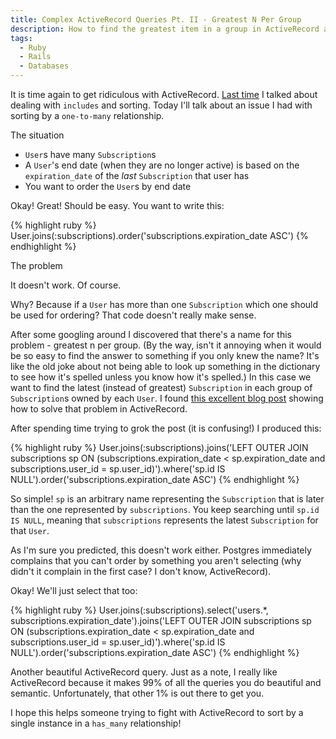 ```yaml
---
title: Complex ActiveRecord Queries Pt. II - Greatest N Per Group
description: How to find the greatest item in a group in ActiveRecord and Rails
tags:
  - Ruby
  - Rails
  - Databases
---
```


<p>It is time again to get ridiculous with ActiveRecord. <a href="/blog/complex-activerecord-queries-with-includes">Last time</a> I talked about dealing with <code>includes</code> and sorting. Today I'll talk about an issue I had with sorting by a <code>one-to-many</code> relationship.</p>

<p class="lead">The situation</p>
<ul>
<li><code>User</code>s have many <code>Subscription</code>s</li>
<li>A <code>User</code>'s end date (when they are no longer active) is based on the <code>expiration_date</code> of the <em>last</em> <code>Subscription</code> that user has</li>
<li>You want to order the <code>User</code>s by end date</li>
</ul>
<p>Okay! Great! Should be easy. You want to write this:</p>
{% highlight ruby %}
User.joins(:subscriptions).order('subscriptions.expiration_date ASC')
{% endhighlight %}
<p class="lead">The problem</p>
<p>It doesn't work. Of course.</p>
<p>Why? Because if a <code>User</code> has more than one <code>Subscription</code> which one should be used for ordering? That code doesn't really make sense.</p>
<p>After some googling around I discovered that there's a name for this problem - greatest n per group. (By the way, isn't it annoying when it would be so easy to find the answer to something if you only knew the name? It's like the old joke about not being able to look up something in the dictionary to see how it's spelled unless you know how it's spelled.) In this case we want to find the latest (instead of greatest) <code>Subscription</code> in each group of <code>Subscription</code>s owned by each <code>User</code>. I found <a href="http://spin.atomicobject.com/2012/09/21/using-activerecord-to-abstract-greatest-n-per-group-queries/">this excellent blog post</a> showing how to solve that problem in ActiveRecord.</p>
<p>After spending time trying to grok the post (it is confusing!) I produced this:</p>
{% highlight ruby %}
User.joins(:subscriptions).joins('LEFT OUTER JOIN subscriptions sp ON (subscriptions.expiration_date < sp.expiration_date and subscriptions.user_id = sp.user_id)').where('sp.id IS NULL').order('subscriptions.expiration_date ASC')
{% endhighlight %}
<p>So simple! <code>sp</code> is an arbitrary name representing the <code>Subscription</code> that is later than the one represented by <code>subscriptions</code>. You keep searching until <code>sp.id IS NULL</code>, meaning that <code>subscriptions</code> represents the latest <code>Subscription</code> for that <code>User</code>.</p>
<p>As I'm sure you predicted, this doesn't work either. Postgres immediately complains that you can't order by something you aren't selecting (why didn't it complain in the first case? I don't know, ActiveRecord).</p>
<p>Okay! We'll just select that too:</p>
{% highlight ruby %}
User.joins(:subscriptions).select('users.*, subscriptions.expiration_date').joins('LEFT OUTER JOIN subscriptions sp ON (subscriptions.expiration_date < sp.expiration_date and subscriptions.user_id = sp.user_id)').where('sp.id IS NULL').order('subscriptions.expiration_date ASC')
{% endhighlight %}
<p>Another beautiful ActiveRecord query. Just as a note, I really like ActiveRecord because it makes 99% of all the queries you do beautiful and semantic. Unfortunately, that other 1% is out there to get you.</p>
<p>I hope this helps someone trying to fight with ActiveRecord to sort by a single instance in a <code>has_many</code> relationship!</p>
